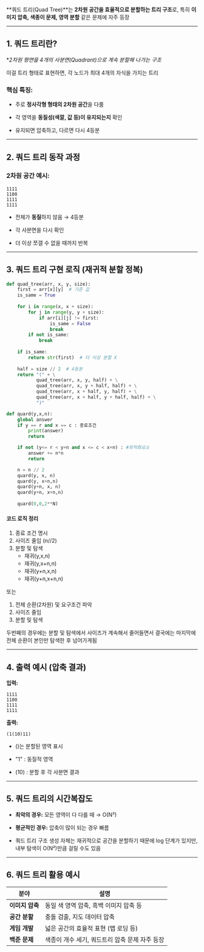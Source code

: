  **쿼드 트리(Quad Tree)**는 **2차원 공간을 효율적으로 분할하는 트리 구조**로, 특히 **이미지 압축, 색종이 문제, 영역 분할** 같은 문제에 자주 등장

---

## **1. 쿼드 트리란?**


**2차원 평면을 4개의 사분면(Quadrant)으로 계속 분할해 나가는 구조*

이걸 트리 형태로 표현하면, 각 노드가 최대 4개의 자식을 가지는 트리

  

### **핵심 특징:**

- 주로 **정사각형 형태의 2차원 공간**을 다룸
    
- 각 영역을 **동질성(색깔, 값 등)이 유지되는지** 확인
    
- 유지되면 압축하고, 다르면 다시 4등분
    

---

## **2. 쿼드 트리 동작 과정**

  

### **2차원 공간 예시:**

```
1111
1100
1111
1111
```

- 전체가 **동질**하지 않음 → 4등분
    
- 각 사분면을 다시 확인
    
- 더 이상 쪼갤 수 없을 때까지 반복
    

---

## **3. 쿼드 트리 구현 로직 (재귀적 분할 정복)**

```python
def quad_tree(arr, x, y, size):
    first = arr[x][y]  # 기준 값
    is_same = True
    
    for i in range(x, x + size):
        for j in range(y, y + size):
            if arr[i][j] != first:
                is_same = False
                break
        if not is_same:
            break
    
    if is_same:
        return str(first)  # 더 이상 분할 X
    
    half = size // 2  # 4등분
    return "(" + \
           quad_tree(arr, x, y, half) + \
           quad_tree(arr, x, y + half, half) + \
           quad_tree(arr, x + half, y, half) + \
           quad_tree(arr, x + half, y + half, half) + \
           ")"
```

```python
def quard(y,x,n):
	global answer
	if y == r and x == c : 종료조건
		print(answer)
		return

	if not (y<= r < y+n and x <= c < x+n) : #최적화요소
		answer += n*n
		return

	n = n // 2
	quard(y, x, n)
	quard(y, x+n,n)
	quard(y+n, x, n)
	quard(y+n, x+n,n)
	
	quard(0,0,2**N)
```
#### **코드 로직 정리**
1. 종료 조건 명시
2. 사이즈 줄임 (n//2)
3. 분할 및 탐색
	- 재귀(y,x,n)
	- 재귀(y,x+n,n)
	- 재귀(y+n,x,n)
	- 재귀(y+n,x+n,n)

또는

1. 전체 순환(2차원) 및 요구조건 파악
2. 사이즈 줄임
3. 분할 및 탐색

두번째의 경우에는 분할 및 탐색에서 사이즈가 계속해서 줄어들면서 결국에는 마지막에 전체 순환이 본인만 탐색한 후 넘어가게됨

---

## **4. 출력 예시 (압축 결과)**

  

**입력:**

```
1111
1100
1111
1111
```

**출력:**

```
(1(10)11)
```

- ()는 분할된 영역 표시
    
- "1" : 동질적 영역
    
- (10) : 분할 후 각 사분면 결과
    

---

## **5. 쿼드 트리의 시간복잡도**

- **최악의 경우:** 모든 영역이 다 다를 때 → O(N²)
    
- **평균적인 경우:** 압축이 많이 되는 경우 빠름
    
- 쿼드 트리 구조 생성 자체는 재귀적으로 공간을 분할하기 때문에 log 단계가 있지만, 내부 탐색이 O(N²)만큼 걸릴 수도 있음
    

---

## **6. 쿼드 트리 활용 예시**

|**분야**|**설명**|
|---|---|
|**이미지 압축**|동일 색 영역 압축, 흑백 이미지 압축 등|
|**공간 분할**|충돌 검출, 지도 데이터 압축|
|**게임 개발**|넓은 공간의 효율적 표현 (맵 로딩 등)|
|**백준 문제**|색종이 개수 세기, 쿼드트리 압축 문제 자주 등장|
